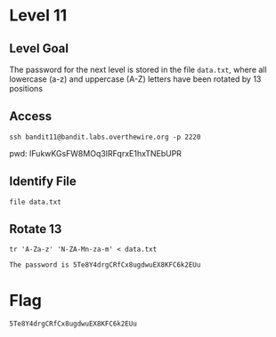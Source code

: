 # Level 11

## Level Goal
The password for the next level is stored in the file `data.txt`, where all
lowercase (a-z) and uppercase (A-Z) letters have been rotated by 13 positions

## Access
```
ssh bandit11@bandit.labs.overthewire.org -p 2220
```
pwd: IFukwKGsFW8MOq3IRFqrxE1hxTNEbUPR

## Identify File
```
file data.txt
```

## Rotate 13
```
tr 'A-Za-z' 'N-ZA-Mn-za-m' < data.txt

The password is 5Te8Y4drgCRfCx8ugdwuEX8KFC6k2EUu
```

# Flag
```
5Te8Y4drgCRfCx8ugdwuEX8KFC6k2EUu
```
